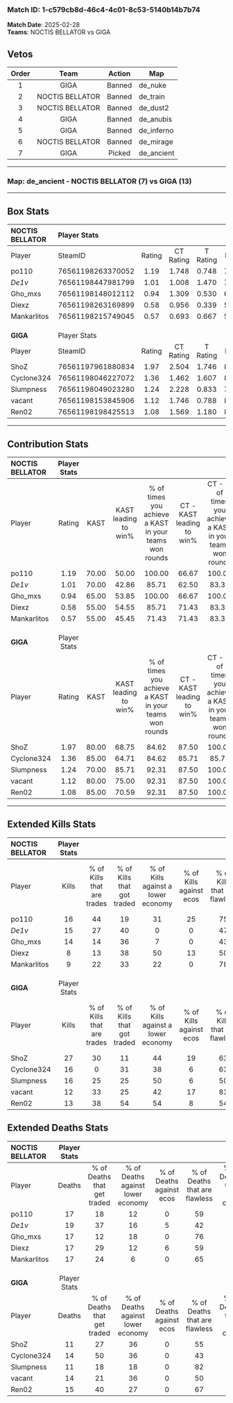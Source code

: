 ### Match ID: 1-c579cb8d-46c4-4c01-8c53-5140b14b7b74  
**Match Date**: 2025-02-28  
**Teams**: NOCTIS BELLATOR vs GIGA  

## Vetos  

| Order | Team | Action | Map |
| :---: | :--: | :----: | --- |
| 1 | GIGA | Banned | de_nuke |
| 2 | NOCTIS BELLATOR | Banned | de_train |
| 3 | NOCTIS BELLATOR | Banned | de_dust2 |
| 4 | GIGA | Banned | de_anubis |
| 5 | GIGA | Banned | de_inferno |
| 6 | NOCTIS BELLATOR | Banned | de_mirage |
| 7 | GIGA | Picked | de_ancient |

---  

### **Map**: de_ancient - NOCTIS BELLATOR (7) vs GIGA (13)  
---  

## Box Stats  

| **NOCTIS BELLATOR** | Player Stats      |        |           |          |       |       |       |         |        |      |     |
| :- | :- | :-: | :-: | :-: | :-: | :-: | :-: | :-: | :-: | :-: | :-: |
| Player              | SteamID           | Rating | CT Rating | T Rating | KAST  |  ADR  | Kills | Assists | Deaths | K/D  | HS% |
| po110               | 76561198263370052 |  1.19  |   1.748   |  0.748   | 70.00 | 104.4 |  16   |    9    |   17   | 0.94 | 43  |
| _De1v_              | 76561198447981799 |  1.01  |   1.008   |  1.470   | 70.00 | 83.2  |  15   |    5    |   19   | 0.79 | 53  |
| Gho_mxs             | 76561198148012112 |  0.94  |   1.309   |  0.530   | 65.00 | 73.4  |  14   |    4    |   17   | 0.82 | 42  |
| Diexz               | 76561198263169899 |  0.58  |   0.956   |  0.339   | 55.00 | 62.6  |   8   |    4    |   17   | 0.47 | 25  |
| Mankarlitos         | 76561198215749045 |  0.57  |   0.693   |  0.667   | 55.00 | 48.4  |   9   |    4    |   17   | 0.53 | 77  |
|                     |                   |        |           |          |       |       |       |         |        |      |     |
|                     |                   |        |           |          |       |       |       |         |        |      |     |
|                     |                   |        |           |          |       |       |       |         |        |      |     |
| **GIGA**            | Player Stats      |        |           |          |       |       |       |         |        |      |     |
| Player              | SteamID           | Rating | CT Rating | T Rating | KAST  |  ADR  | Kills | Assists | Deaths | K/D  | HS% |
| ShoZ                | 76561197961880834 |  1.97  |   2.504   |  1.746   | 80.00 | 128.3 |  27   |    8    |   11   | 2.45 | 44  |
| Cyclone324          | 76561198046227072 |  1.36  |   1.462   |  1.607   | 85.00 | 97.8  |  16   |    9    |   14   | 1.14 | 43  |
| Slumpness           | 76561198049023280 |  1.24  |   2.228   |  0.833   | 70.00 | 79.5  |  16   |    4    |   11   | 1.45 | 37  |
| vacant              | 76561198153845906 |  1.12  |   1.746   |  0.788   | 80.00 | 85.0  |  12   |   11    |   14   | 0.86 | 58  |
| Ren02               | 76561198198425513 |  1.08  |   1.569   |  1.180   | 85.00 | 65.3  |  13   |    6    |   15   | 0.87 | 61  |
---  

## Contribution Stats  

| **NOCTIS BELLATOR** | Player Stats |       |                      |                                                        |                           |                                                             |                          |                                                            |
| :- | :-: | :-: | :-: | :-: | :-: | :-: | :-: | :-: |
| Player              |    Rating    | KAST  | KAST leading to win% | % of times you achieve a KAST in your teams won rounds | CT - KAST leading to win% | CT - % of times you achieve a KAST in your teams won rounds | T - KAST leading to win% | T - % of times you achieve a KAST in your teams won rounds |
| po110               |     1.19     | 70.00 |        50.00         |                         100.00                         |           66.67           |                           100.00                            |          20.00           |                           100.00                           |
| _De1v_              |     1.01     | 70.00 |        42.86         |                         85.71                          |           62.50           |                            83.33                            |          16.67           |                           100.00                           |
| Gho_mxs             |     0.94     | 65.00 |        53.85         |                         100.00                         |           66.67           |                           100.00                            |          25.00           |                           100.00                           |
| Diexz               |     0.58     | 55.00 |        54.55         |                         85.71                          |           71.43           |                            83.33                            |          25.00           |                           100.00                           |
| Mankarlitos         |     0.57     | 55.00 |        45.45         |                         71.43                          |           71.43           |                            83.33                            |           0.00           |                            0.00                            |
|                     |              |       |                      |                                                        |                           |                                                             |                          |                                                            |
|                     |              |       |                      |                                                        |                           |                                                             |                          |                                                            |
|                     |              |       |                      |                                                        |                           |                                                             |                          |                                                            |
| **GIGA**            | Player Stats |       |                      |                                                        |                           |                                                             |                          |                                                            |
| Player              |    Rating    | KAST  | KAST leading to win% | % of times you achieve a KAST in your teams won rounds | CT - KAST leading to win% | CT - % of times you achieve a KAST in your teams won rounds | T - KAST leading to win% | T - % of times you achieve a KAST in your teams won rounds |
| ShoZ                |     1.97     | 80.00 |        68.75         |                         84.62                          |           87.50           |                           100.00                            |          50.00           |                           66.67                            |
| Cyclone324          |     1.36     | 85.00 |        64.71         |                         84.62                          |           85.71           |                            85.71                            |          50.00           |                           83.33                            |
| Slumpness           |     1.24     | 70.00 |        85.71         |                         92.31                          |           87.50           |                           100.00                            |          83.33           |                           83.33                            |
| vacant              |     1.12     | 80.00 |        75.00         |                         92.31                          |           87.50           |                           100.00                            |          62.50           |                           83.33                            |
| Ren02               |     1.08     | 85.00 |        70.59         |                         92.31                          |           87.50           |                           100.00                            |          55.56           |                           83.33                            |
---  

## Extended Kills Stats  

| **NOCTIS BELLATOR** | Player Stats |                            |                            |                                    |                         |                              |                                 |                                       |                    |           |
| :- | :-: | :-: | :-: | :-: | :-: | :-: | :-: | :-: | :-: | :-: |
| Player              |    Kills     | % of Kills that are trades | % of Kills that got traded | % of Kills against a lower economy | % of Kills against ecos | % of Kills that are flawless | % of Kills that are close duels | % of Kills that are assisted by flash | Pistol Round Kills | AWP Kills |
| po110               |      16      |             44             |             19             |                 31                 |           25            |              75              |                6                |                   0                   |         1          |     0     |
| _De1v_              |      15      |             27             |             40             |                 0                  |            0            |              47              |               13                |                   0                   |         2          |     0     |
| Gho_mxs             |      14      |             14             |             36             |                 7                  |            0            |              43              |                7                |                   7                   |         2          |     0     |
| Diexz               |      8       |             13             |             38             |                 50                 |           13            |              50              |                0                |                  13                   |         1          |     0     |
| Mankarlitos         |      9       |             22             |             33             |                 22                 |            0            |              78              |                0                |                   0                   |         1          |     0     |
|                     |              |                            |                            |                                    |                         |                              |                                 |                                       |                    |           |
|                     |              |                            |                            |                                    |                         |                              |                                 |                                       |                    |           |
|                     |              |                            |                            |                                    |                         |                              |                                 |                                       |                    |           |
| **GIGA**            | Player Stats |                            |                            |                                    |                         |                              |                                 |                                       |                    |           |
| Player              |    Kills     | % of Kills that are trades | % of Kills that got traded | % of Kills against a lower economy | % of Kills against ecos | % of Kills that are flawless | % of Kills that are close duels | % of Kills that are assisted by flash | Pistol Round Kills | AWP Kills |
| ShoZ                |      27      |             30             |             11             |                 44                 |           19            |              63              |                4                |                   4                   |         5          |     2     |
| Cyclone324          |      16      |             0              |             31             |                 38                 |            6            |              63              |               13                |                   6                   |         0          |     0     |
| Slumpness           |      16      |             25             |             25             |                 50                 |            6            |              50              |               19                |                   0                   |         3          |     0     |
| vacant              |      12      |             33             |             25             |                 42                 |           17            |              83              |                0                |                   0                   |         1          |     0     |
| Ren02               |      13      |             38             |             54             |                 54                 |            8            |              54              |                8                |                   8                   |         1          |     0     |
## Extended Deaths Stats  

| **NOCTIS BELLATOR** | Player Stats |                             |                                   |                          |                               |                            |                           |               |
| :- | :-: | :-: | :-: | :-: | :-: | :-: | :-: | :-: |
| Player              |    Deaths    | % of Deaths that get traded | % of Deaths against lower economy | % of Deaths against ecos | % of Deaths that are flawless | % of Deaths that are close | % of Deaths while blinded | Deaths to AWP |
| po110               |      17      |             18              |                12                 |            0             |              59               |             12             |             6             |       0       |
| _De1v_              |      19      |             37              |                16                 |            5             |              42               |             5              |             5             |       2       |
| Gho_mxs             |      17      |             12              |                18                 |            0             |              76               |             0              |             0             |       0       |
| Diexz               |      17      |             29              |                12                 |            6             |              59               |             18             |             6             |       0       |
| Mankarlitos         |      17      |             24              |                 6                 |            0             |              65               |             6              |             0             |       0       |
|                     |              |                             |                                   |                          |                               |                            |                           |               |
|                     |              |                             |                                   |                          |                               |                            |                           |               |
|                     |              |                             |                                   |                          |                               |                            |                           |               |
| **GIGA**            | Player Stats |                             |                                   |                          |                               |                            |                           |               |
| Player              |    Deaths    | % of Deaths that get traded | % of Deaths against lower economy | % of Deaths against ecos | % of Deaths that are flawless | % of Deaths that are close | % of Deaths while blinded | Deaths to AWP |
| ShoZ                |      11      |             27              |                36                 |            0             |              55               |             0              |             0             |       0       |
| Cyclone324          |      14      |             50              |                36                 |            0             |              43               |             0              |             0             |       0       |
| Slumpness           |      11      |             18              |                18                 |            0             |              82               |             0              |             9             |       0       |
| vacant              |      14      |             21              |                36                 |            0             |              50               |             29             |             0             |       0       |
| Ren02               |      15      |             40              |                27                 |            0             |              67               |             0              |             7             |       0       |

